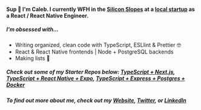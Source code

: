 #### Sup 🤙 I'm Caleb. I currently WFH in the [Silicon Slopes](https://en.wikipedia.org/wiki/Silicon_Slopes) at a [local startup](https://zoowho.com/) as a React / React Native Engineer.

##### I'm obsessed with...
- Writing organized, clean code with TypeScript, ESLlint & Prettier 🤓
- React & React Native frontends | Node + PostgreSQL backends
- Making lists 📝

##### Check out some of my Starter Repos below: [TypeScript + Next.js](https://github.com/CalebLovell/next-typescript-starter), [TypeScript + React Native + Expo](https://github.com/CalebLovell/react-native-expo-starter), [TypeScript + Express + Postgres + Docker](https://github.com/CalebLovell/ts-pg-backend-starter)

##### To find out more about me, check out my [Website](https://www.caleblovell.dev/), [Twitter](https://twitter.com/Caleb__Lovell), or [LinkedIn](https://www.linkedin.com/in/caleblovell/)
